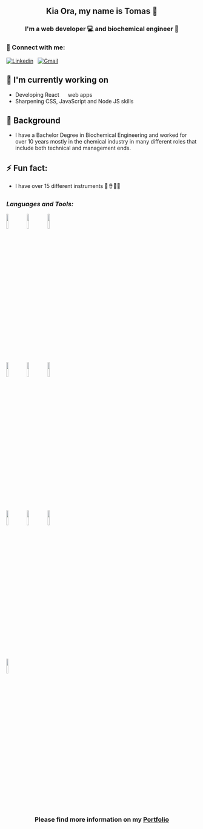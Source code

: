<h2 align="center">
  Kia Ora, my name is Tomas 👋
</h2> 

<h3 align="center">
  I'm a web developer 💻 and biochemical engineer 🔬
</h3> 

### 🤝 Connect with me:
[![Linkedin](https://img.shields.io/badge/-LinkedIn-blue?style=flat&logo=Linkedin&logoColor=white)](https://www.linkedin.com/in/tomas-alves-de-souza-0015003b/) &nbsp;
[![Gmail](https://img.shields.io/badge/-Gmail-c14438?style=flat&logo=Gmail&logoColor=white)](mailto:tomas.alves08@gmail.com)

<!--  <img width="33%" align="right" alt="My Avatar" src="https://i.imgur.com/FtdEDX6.png" /> -->

## 🔭 I'm currently working on
- Developing React <img width=15 src="https://www.vectorlogo.zone/logos/reactjs/reactjs-icon.svg"> web apps
- Sharpening CSS, JavaScript and Node JS skills

##  🌱 Background
- I have a Bachelor Degree in Biochemical Engineering and worked for over 10 years mostly in the chemical industry in many different roles that include both technical and management ends.

## ⚡ Fun fact: 
- I have over 15 different instruments 🎸🪘🎤🎶


### *Languages and Tools:*
<p>
<code><img width="10%" src="https://www.vectorlogo.zone/logos/w3_html5/w3_html5-ar21.svg"></code>
<code><img width="10%" height="10%" src="https://www.vectorlogo.zone/logos/javascript/javascript-ar21.svg"></code>
<code><img width="10%" src="https://www.vectorlogo.zone/logos/w3_css/w3_css-ar21.svg"></code>
  <br />
<code><img width="10%" src="https://www.vectorlogo.zone/logos/nodejs/nodejs-ar21.svg"></code>
<code><img width="10%" src="https://www.vectorlogo.zone/logos/handlebarsjs/handlebarsjs-ar21.svg"></code>
<code><img width="10%" src="https://www.vectorlogo.zone/logos/json/json-ar21.svg"></code>
<br />
<code><img width="10%" src="https://www.vectorlogo.zone/logos/expressjs/expressjs-ar21.svg"></code>
<code><img width="10%" src="https://www.vectorlogo.zone/logos/npmjs/npmjs-ar21.svg"></code>
<code><img width="10%" src="https://www.vectorlogo.zone/logos/reactjs/reactjs-ar21.svg"></code>
  <br />
<code><img width="10%" src="https://www.vectorlogo.zone/logos/sqlite/sqlite-ar21.svg"></code>
  <br />
</p>

<h3 align="center">
  Please find more information on my <a href="https://portfolio-bb51c.web.app/">
    Portfolio
  </a>
</h3>

<!-- This readme was inspired by Zin Hoang - https://github.com/zinHoang -->



